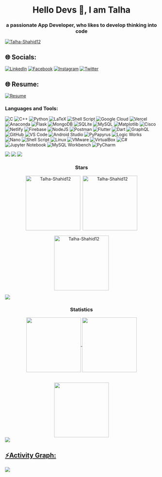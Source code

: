 <h1 align="center">Hello Devs 👀, I am Talha</h1>
<h3 align="center">a passionate App Developer, who likes to develop thinking into code</h3>

<p align="left"> <a href="https://github.com/ryo-ma/github-profile-trophy"><img src="https://github-profile-trophy.vercel.app/?username=Talha-Shahid12&theme=onestar" alt="Talha-Shahid12" /></a> </p>


## 🌐 Socials:
[![LinkedIn](https://img.shields.io/badge/LinkedIn-%230077B5.svg?style=flat&logo=linkedin&logoColor=white)](https://linkedin.com/in/Talha-Shahid12)
[![Facebook](https://img.shields.io/badge/Facebook-%231877F2.svg?style=flat&logo=facebook&logoColor=white)](https://www.facebook.com/Talha.Shahid.8035/)
[![Instagram](https://img.shields.io/badge/Instagram-%23E4405F.svg?style=flat&logo=instagram&logoColor=white)](https://www.instagram.com/talha.__.arain)
[![Twitter](https://img.shields.io/badge/Twitter-%231DA1F2.svg?style=flat&logo=twitter&logoColor=white)](https://twitter.com/@talha___shahid)

## 🌐 Resume:

[![Resume](https://img.shields.io/badge/CV%2FResume-blue.svg?logo=adobe-acrobat-reader&logoColor=white)](https://drive.google.com/file/d/1ev9qa_liOLRsFnzIdGTyMpBUfN9IC1f0/view?usp=drive_link)

</div><h3 align="left">Languages and Tools:</h3>

![C](https://img.shields.io/badge/c-%2300599C.svg?style=flat&logo=c&logoColor=white)
![C++](https://img.shields.io/badge/c++-%2300599C.svg?style=flat&logo=c%2B%2B&logoColor=white)
![Python](https://img.shields.io/badge/python-3670A0?style=flat&logo=python&logoColor=ffdd54)
![LaTeX](https://img.shields.io/badge/latex-%23008080.svg?style=flat&logo=latex&logoColor=white)
![Shell Script](https://img.shields.io/badge/shell_script-%23121011.svg?style=flat&logo=gnu-bash&logoColor=white)
![Google Cloud](https://img.shields.io/badge/GoogleCloud-%234285F4.svg?style=flat&logo=google-cloud&logoColor=white)
![Vercel](https://img.shields.io/badge/vercel-%23000000.svg?style=flat&logo=vercel&logoColor=white)
![Anaconda](https://img.shields.io/badge/anaconda-%2344A833.svg?style=flat&logo=anaconda&logoColor=white)
![Flask](https://img.shields.io/badge/flask-%23000.svg?style=flat&logo=flask&logoColor=white)
![MongoDB](https://img.shields.io/badge/MongoDB-%234ea94b.svg?style=flat&logo=mongodb&logoColor=white)
![SQLite](https://img.shields.io/badge/sqlite-%2307405e.svg?style=flat&logo=sqlite&logoColor=white)
![MySQL](https://img.shields.io/badge/mysql-%2300000f.svg?style=flat&logo=mysql&logoColor=white)
![Matplotlib](https://img.shields.io/badge/matplotlib-%2300799C.svg?style=flat&logo=matplotlib&logoColor=white)
![Cisco](https://img.shields.io/badge/cisco-%2304989C.svg?style=flat&logo=cisco&logoColor=white)
![Netlify](https://img.shields.io/badge/netlify-%23000000.svg?style=flat&logo=netlify&logoColor=#00C7B7)
![Firebase](https://img.shields.io/badge/firebase-%23039BE5.svg?style=flat&logo=firebase)
![NodeJS](https://img.shields.io/badge/node.js-6DA55F?style=flat&logo=node.js&logoColor=white)
![Postman](https://img.shields.io/badge/Postman-FF6C37?style=flat&logo=postman&logoColor=white)
![Flutter](https://img.shields.io/badge/flutter-%2302569B.svg?style=flat&logo=flutter&logoColor=white)
![Dart](https://img.shields.io/badge/dart-%230175C2.svg?style=flat&logo=dart&logoColor=white)
![GraphQL](https://img.shields.io/badge/graphql-E10098?style=flat&logo=graphql&logoColor=white)
![GitHub](https://img.shields.io/badge/github-%23121011.svg?style=flat&logo=github&logoColor=white)
![VS Code](https://img.shields.io/badge/Visual%20Studio%20Code-007ACC?style=flat&logo=visual-studio-code&logoColor=white)
![Android Studio](https://img.shields.io/badge/Android%20Studio-3DDC84?style=flat&logo=android-studio&logoColor=white)
![PyPapyrus](https://img.shields.io/badge/PyPapyrus-%23121011.svg?style=flat)
![Logic Works](https://img.shields.io/badge/Logic%20Works-%23121011.svg?style=flat)
![Nano](https://img.shields.io/badge/nano-%23121011.svg?style=flat)
![Shell Script](https://img.shields.io/badge/shell_script-%23121011.svg?style=flat&logo=gnu-bash&logoColor=white)
![Linux](https://img.shields.io/badge/linux-%23121011.svg?style=flat&logo=linux&logoColor=white)
![VMware](https://img.shields.io/badge/VMware-%23121011.svg?style=flat&logo=vmware&logoColor=white)
![VirtualBox](https://img.shields.io/badge/VirtualBox-%23121011.svg?style=flat&logo=virtualbox&logoColor=white)
![C#](https://img.shields.io/badge/c%23-%23239120.svg?style=flat&logo=c-sharp&logoColor=white)
![Jupyter Notebook](https://img.shields.io/badge/Jupyter-Notebook-%23FA0F00.svg?style=flat&logo=jupyter&logoColor=white)
![MySQL Workbench](https://img.shields.io/badge/MySQL%20Workbench-4479A1?style=flat&logo=mysql&logoColor=white)
![PyCharm](https://img.shields.io/badge/PyCharm-000000.svg?style=flat&logo=pycharm&logoColor=white)


<div> <a href="https://github.com/Talha-Shahid12" target="_blank"><img src="https://img.shields.io/badge/GitHub-100000?style=for-the-badge&logo=github&logoColor=white" target="_blank"></a>
<a href = "mailto:talhashahidarain@gmail.com"><img src="https://img.shields.io/badge/-Gmail-%23333?style=for-the-badge&logo=gmail&logoColor=white" target="_blank"></a>

<img src="https://user-images.githubusercontent.com/73097560/115834477-dbab4500-a447-11eb-908a-139a6edaec5c.gif">
<h3 align="center">Stars</h3>
<div align="center">
<span align="center" ><img align="center" height="180em" src="https://github-readme-stats.vercel.app/api/top-langs/?username=Talha-Shahid12&layout=compact&theme=tokyonight" alt=Talha-Shahid12 />
</span>
<span align="center" >&nbsp;<img align="center" height="180em" src="https://github-readme-stats.vercel.app/api?username=Talha-Shahid12&show_icons=true&locale=en&theme=tokyonight" alt="Talha-Shahid12" /></span>
<br/>
<br/>
<span align="center" ><img align="center" height="180em" src="https://github-readme-streak-stats.herokuapp.com/?user=Talha-Shahid12&theme=tokyonight" alt="Talha-Shahid12" /></span>
</div>

<img src="https://user-images.githubusercontent.com/73097560/115834477-dbab4500-a447-11eb-908a-139a6edaec5c.gif"><h3 align="center">Statistics</h3>
<div align="center">
<a href="https://github.com/Talha-Shahid12">
<img align="center" src="http://github-profile-summary-cards.vercel.app/api/cards/stats?username=Talha-Shahid12&theme=aura" height="180em" />
<img align="center" src="http://github-profile-summary-cards.vercel.app/api/cards/productive-time?username=Talha-Shahid12&theme=tokyonight" height="180em" />
<br/>
<br/>
<br/>
<img align="center" src="http://github-profile-summary-cards.vercel.app/api/cards/profile-details?username=Talha-Shahid12&theme=tokyonight" height="180em" />
</div>
<img src="https://user-images.githubusercontent.com/73097560/115834477-dbab4500-a447-11eb-908a-139a6edaec5c.gif"><h2 align="left">⚡Activity Graph:</h2>
<img align="center" src="https://github-readme-activity-graph.vercel.app/graph?username=Talha-Shahid12&theme=github-dark"/>
